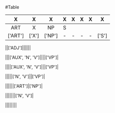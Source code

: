 
#Table

X|X|X|X|X|X|X|X
:---:|:---:|:---:|:---:|:---:|:---:|:---:|:---:
|ART|X|NP|S|
|['ART']|['X']|['NP']|-|-|-|-|['S']|

||['ADJ']||||||

|||['AUX', 'N', 'V']||||['VP']|

||||['AUX', 'N', 'V']|||['VP']|

|||||['N', 'V']||['VP']|

||||||['ART']|['NP']|

|||||||['N', 'V']|

||||||||
